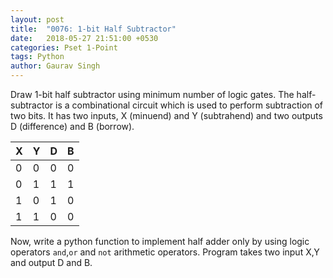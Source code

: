 ```yaml
---
layout: post
title:  "0076: 1-bit Half Subtractor"
date:   2018-05-27 21:51:00 +0530
categories: Pset 1-Point
tags: Python
author: Gaurav Singh
---
```


Draw 1-bit half subtractor using minimum number of logic gates.
The half-subtractor is a combinational circuit which is used to perform subtraction of two bits. It has two inputs, X (minuend) and Y (subtrahend) and two outputs D (difference) and B (borrow).

| X | Y | D | B |
| - | - | - | - |
| 0 | 0 | 0 | 0 |
| 0 | 1 | 1 | 1 |
| 1 | 0 | 1 | 0 |
| 1 | 1 | 0 | 0 |

Now, write a python function to implement half adder only by using logic operators `and`,`or` and `not` arithmetic operators. Program takes two input X,Y and output D and B.
